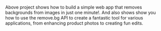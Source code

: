 Above project shows how to build a simple web app that removes backgrounds from images in just one minute!. And also shows show you how to use the remove.bg API to 
create a fantastic tool for various applications, from enhancing product photos to creating fun edits.
